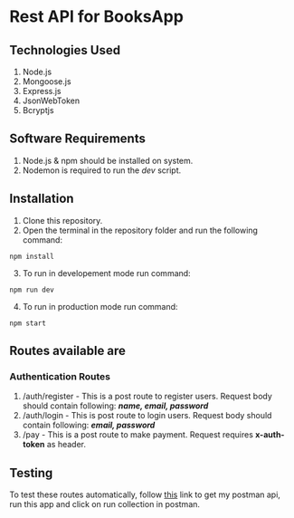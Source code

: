 # Rest API for BooksApp

## Technologies Used

1. Node.js
2. Mongoose.js
3. Express.js
4. JsonWebToken
5. Bcryptjs

## Software Requirements

1. Node.js & npm should be installed on system.
2. Nodemon is required to run the _dev_ script.

## Installation

1. Clone this repository.
2. Open the terminal in the repository folder and run the following command:

```
npm install
```

3. To run in developement mode run command:

```
npm run dev
```

4. To run in production mode run command:

```
npm start
```

## Routes available are

### Authentication Routes

1. /auth/register - This is a post route to register users. Request body should contain following: **_name, email, password_**
2. /auth/login - This is post route to login users. Request body should contain following: **_email, password_**
3. /pay - This is a post route to make payment. Request requires **x-auth-token** as header.

## Testing

To test these routes automatically, follow [this](https://www.getpostman.com/collections/098f2dfa12ccfe57dd46) link to get my postman api, run this app and click on run collection in postman.
